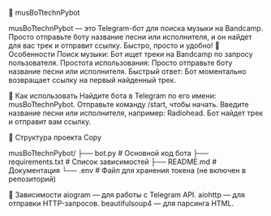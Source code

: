 🎵 musBoTtechnPybot

musBoTtechnPybot — это Telegram-бот для поиска музыки на Bandcamp. Просто отправьте боту название песни или исполнителя, и он найдет для вас трек и отправит ссылку. Быстро, просто и удобно!
🚀 Особенности
Поиск музыки: Бот ищет треки на Bandcamp по запросу пользователя.
Простота использования: Просто отправьте боту название песни или исполнителя.
Быстрый ответ: Бот моментально возвращает ссылку на первый найденный трек.

🎯 Как использовать
Найдите бота в Telegram по его имени: musBoTtechnPybot.
Отправьте команду /start, чтобы начать.
Введите название песни или исполнителя, например: Radiohead.
Бот найдет трек и отправит вам ссылку.

📂 Структура проекта
Copy

musBoTtechnPybot/
├── bot.py              # Основной код бота
├── requirements.txt    # Список зависимостей
├── README.md           # Документация
└── .env                # Файл для хранения токена (не включен в репозиторий)

📝 Зависимости
    aiogram — для работы с Telegram API.
    aiohttp — для отправки HTTP-запросов.
    beautifulsoup4 — для парсинга HTML.
